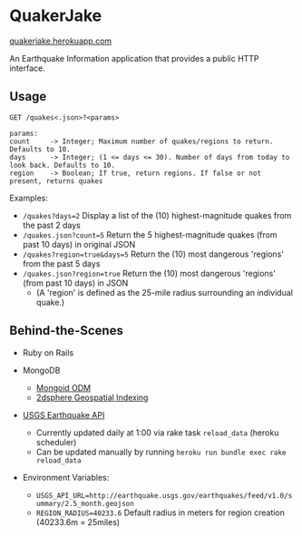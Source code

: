 QuakerJake
=====

[quakerjake.herokuapp.com](http://quakerjake.herokuapp.com)

An Earthquake Information application that provides a public HTTP interface.


Usage
-----
```
GET /quakes<.json>?<params>

params:
count     -> Integer; Maximum number of quakes/regions to return. Defaults to 10.
days      -> Integer; (1 <= days <= 30). Number of days from today to look back. Defaults to 10.
region    -> Boolean; If true, return regions. If false or not present, returns quakes
```
Examples:
- `/quakes?days=2` Display a list of the (10) highest-magnitude quakes from the past 2 days
- `/quakes.json?count=5` Return the 5 highest-magnitude quakes (from past 10 days) in original JSON
- `/quakes?region=true&days=5` Return the (10) most dangerous 'regions' from the past 5 days
- `/quakes.json?region=true` Return the (10) most dangerous 'regions' (from past 10 days) in JSON
  - (A 'region' is defined as the 25-mile radius surrounding an individual quake.)


Behind-the-Scenes
-----
- Ruby on Rails
- MongoDB
  - [Mongoid ODM](http://mongoid.org)
  - [2dsphere Geospatial Indexing](http://docs.mongodb.org/manual/applications/geospatial-indexes)
- [USGS Earthquake API](http://earthquake.usgs.gov/earthquakes/feed/v1.0/geojson.php)
  - Currently updated daily at 1:00 via rake task `reload_data` (heroku scheduler)
  - Can be updated manually by running `heroku run bundle exec rake reload_data`

- Environment Variables:
  - `USGS_API_URL=http://earthquake.usgs.gov/earthquakes/feed/v1.0/summary/2.5_month.geojson`
  - `REGION_RADIUS=40233.6` Default radius in meters for region creation (40233.6m = 25miles)